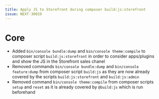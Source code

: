 ```yaml
---
title: Apply JS to Storefront during composer build:js:storefront
issue: NEXT-30019
---
```

# Core
* Added `bin/console bundle:dump` and `bin/console theme:compile` to composer script `build:js:storefront` in order to consider apps/plugins and show the JS in the Storefront sales chanel
* Removed commands `bin/console bundle:dump` and `bin/console feature:dump` from composer script `build:js` as they are now already covered by the scripts `build:js:storefront` and `build:js:admin`
* Removed command `bin/console theme:compile` from composer scripts `setup` and `reset` as it is already covered by `@build:js` which is run beforehand
